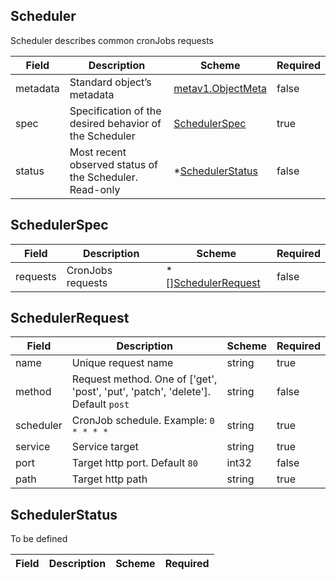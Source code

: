 ## Scheduler

Scheduler describes common cronJobs requests

| Field | Description | Scheme | Required |
| ----- | ----------- | ------ | -------- |
| metadata | Standard object’s metadata | [metav1.ObjectMeta](https://kubernetes.io/docs/reference/generated/kubernetes-api/v1.11/#objectmeta-v1-meta) | false |
| spec | Specification of the desired behavior of the Scheduler| [SchedulerSpec](#schedulerspec) | true |
| status | Most recent observed status of the Scheduler. Read-only | *[SchedulerStatus](#schedulerstatus) | false |

## SchedulerSpec

| Field | Description | Scheme | Required |
| ----- | ----------- | ------ | -------- |
| requests | CronJobs requests | *[][SchedulerRequest](#schedulerrequest) | false |

## SchedulerRequest

| Field | Description | Scheme | Required |
| ----- | ----------- | ------ | -------- |
| name | Unique request name | string | true |
| method | Request method. One of ['get', 'post', 'put', 'patch', 'delete']. Default `post` | string | false |
| scheduler | CronJob schedule. Example: `0 * * * *` | string | true |
| service | Service target | string | true |
| port | Target http port. Default `80` | int32 | false |
| path | Target http path | string | true |

## SchedulerStatus

To be defined

| Field | Description | Scheme | Required |
| ----- | ----------- | ------ | -------- |

